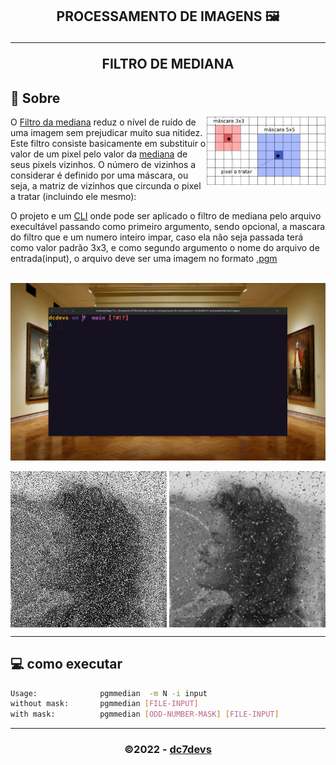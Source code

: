 <h2 align="center"> <b>PROCESSAMENTO DE IMAGENS 🖼

---

</b>FILTRO DE MEDIANA<h2>


## 💬 **Sobre**

<img  align="right" src="./.github/mascaras.png"  alt="mascaras" width="190"/>

<p>O <a href="https://en.wikipedia.org/wiki/Median_filter">Filtro da mediana</a> reduz o nível de ruído de uma imagem sem prejudicar muito sua nitidez. Este filtro consiste basicamente em substituir o valor de um pixel pelo valor da <a href="https://pt.wikipedia.org/wiki/Mediana_%28estat%C3%ADstica%29">mediana</a> de seus pixels vizinhos. O número de vizinhos a considerar é definido por uma máscara, ou seja, a matriz de vizinhos que circunda o pixel a tratar (incluindo ele mesmo):
</p>

<p>O projeto e um <a href="https://pt.wikipedia.org/wiki/Interface_de_linha_de_comandos">CLI</a> onde pode ser aplicado o filtro de mediana pelo  arquivo execultável passando como primeiro argumento, sendo opcional, a mascara do filtro que e um numero inteiro impar, caso ela não seja passada terá como valor padrão 3x3, e como segundo argumento o nome do arquivo de entrada(input), o arquivo deve ser uma imagem no formato <a href="https://en.wikipedia.org/wiki/PGM">.pgm</a></p>

<br>

<div align="center">
<img src="./.github/animator.gif" alt="animator" align="center" width="580"  />
</div>

<br>

<div align="center">
<img src="./.github/ballons-original.png" alt="original" align="center">
<img src="./.github/ballons-median.png" alt="median" align="center" />
</div>

---
 
## 💻 **como executar**

```bash
Usage:              pgmmedian  -m N -i input
without mask:       pgmmedian [FILE-INPUT]
with mask:          pgmmedian [ODD-NUMBER-MASK] [FILE-INPUT]
```
---

<h3 align="center">
  &copy;2022 - <a href="https://github.com/dc7devs/">dc7devs</a>
</h3>